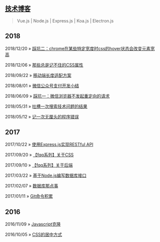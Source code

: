 ## [技术博客](https://github.com/wscj/blog)

> Vue.js | Node.js | Express.js | Koa.js | Electron.js

## 2018

2018/12/20 » [踩坑二：chrome在某些特定宽度时css的hover状态会改变元素宽高](https://github.com/wscj/blog/issues/16)

2018/12/06 » [那些总是记不住的CSS属性](https://github.com/wscj/blog/issues/15)

2018/09/22 » [移动端长度适配方案](https://github.com/wscj/blog/issues/14)

2018/08/01 » [微信公众号支付开发小结](https://github.com/wscj/blog/issues/13)

2018/06/09 » [踩坑一：微信浏览器不发起重定向的请求](https://github.com/wscj/blog/issues/12)

2018/05/31 » [吐槽一次搜索技术问题的结果](https://github.com/wscj/blog/issues/11)

2018/05/12 » [记一次无厘头的程序错误](https://github.com/wscj/blog/issues/10)

## 2017

2017/10/22 » [使用Express.js实现RESTful API](https://github.com/wscj/blog/issues/9)

2017/09/20 » [【fqq系列】关于CSS](https://github.com/wscj/blog/issues/8)

2017/09/10 » [【fqq系列】关于后端](https://github.com/wscj/blog/issues/7)

2017/03/22 » [基于Node.js编写数据库接口](https://github.com/wscj/blog/issues/5)

2017/02/07 » [数据库那点事](https://github.com/wscj/blog/issues/4)

2017/01/11 » [Git命令积累](https://github.com/wscj/blog/issues/3)

## 2016

2016/11/09 » [Javascript克隆](https://github.com/wscj/blog/issues/2)

2016/10/05 » [CSS的居中方式](https://github.com/wscj/blog/issues/1)
